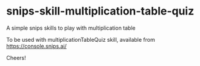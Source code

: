 # snips-skill-multiplication-table-quiz
A simple snips skills to play with multiplication table

To be used with multiplicationTableQuiz skill, available from https://console.snips.ai/

Cheers!